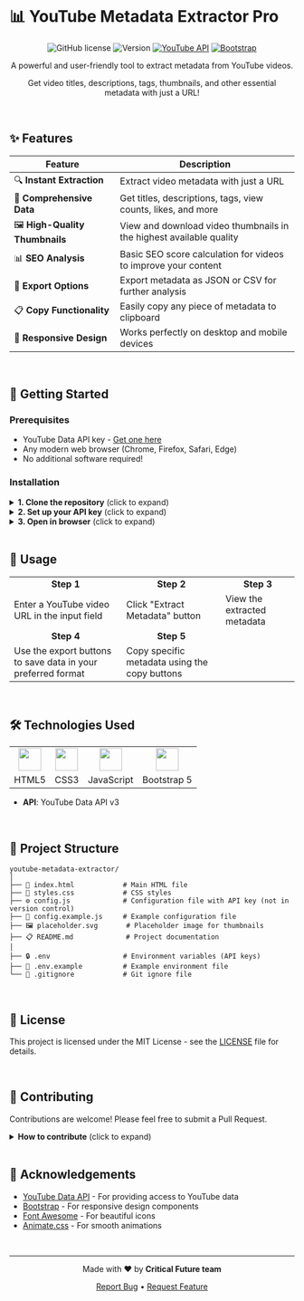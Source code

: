 # 📊 YouTube Metadata Extractor Pro

<div align="center">
  
  ![GitHub license](https://img.shields.io/badge/license-MIT-blue.svg)
  ![Version](https://img.shields.io/badge/version-1.0.0-green.svg)
  [![YouTube API](https://img.shields.io/badge/YouTube_API-v3-red.svg)](https://developers.google.com/youtube/v3)
  [![Bootstrap](https://img.shields.io/badge/Bootstrap-5.3-purple.svg)](https://getbootstrap.com/)
  
  <p>A powerful and user-friendly tool to extract metadata from YouTube videos.</p>
  <p>Get video titles, descriptions, tags, thumbnails, and other essential metadata with just a URL!</p>
  
</div>

<br>

## ✨ Features

| Feature | Description |
|---------|-------------|
| 🔍 **Instant Extraction** | Extract video metadata with just a URL |
| 📝 **Comprehensive Data** | Get titles, descriptions, tags, view counts, likes, and more |
| 🖼️ **High-Quality Thumbnails** | View and download video thumbnails in the highest available quality |
| 📊 **SEO Analysis** | Basic SEO score calculation for videos to improve your content |
| 💾 **Export Options** | Export metadata as JSON or CSV for further analysis |
| 📋 **Copy Functionality** | Easily copy any piece of metadata to clipboard |
| 📱 **Responsive Design** | Works perfectly on desktop and mobile devices |

<br>

## 🚀 Getting Started

### Prerequisites

- YouTube Data API key - [Get one here](https://console.developers.google.com/)
- Any modern web browser (Chrome, Firefox, Safari, Edge)
- No additional software required!

### Installation

<details>
<summary><b>1. Clone the repository</b> (click to expand)</summary>
<br>

```bash
git clone https://github.com/Omara-25/YouTube-Data-Extraction.git
cd YouTube-Data-Extraction
```
</details>

<details>
<summary><b>2. Set up your API key</b> (click to expand)</summary>
<br>

Copy the `config.example.js` file to `config.js`:

```bash
cp config.example.js config.js
```

Then edit the `config.js` file and add your YouTube Data API key:

```javascript
const config = {
  YOUTUBE_API_KEY: 'your_api_key_here'
};
```
</details>

<details>
<summary><b>3. Open in browser</b> (click to expand)</summary>
<br>

Simply open the `index.html` file in your web browser to start using the tool.
</details>

<br>

## 🔧 Usage

<div align="center">
  <table>
    <tr>
      <td align="center"><b>Step 1</b></td>
      <td align="center"><b>Step 2</b></td>
      <td align="center"><b>Step 3</b></td>
    </tr>
    <tr>
      <td>Enter a YouTube video URL in the input field</td>
      <td>Click "Extract Metadata" button</td>
      <td>View the extracted metadata</td>
    </tr>
    <tr>
      <td align="center"><b>Step 4</b></td>
      <td align="center"><b>Step 5</b></td>
      <td align="center"></td>
    </tr>
    <tr>
      <td>Use the export buttons to save data in your preferred format</td>
      <td>Copy specific metadata using the copy buttons</td>
      <td></td>
    </tr>
  </table>
</div>

<br>

## 🛠️ Technologies Used

<div align="center">
  <table>
    <tr>
      <td align="center"><img src="https://cdn.jsdelivr.net/gh/devicons/devicon/icons/html5/html5-original.svg" width="40" height="40"/></td>
      <td align="center"><img src="https://cdn.jsdelivr.net/gh/devicons/devicon/icons/css3/css3-original.svg" width="40" height="40"/></td>
      <td align="center"><img src="https://cdn.jsdelivr.net/gh/devicons/devicon/icons/javascript/javascript-original.svg" width="40" height="40"/></td>
      <td align="center"><img src="https://cdn.jsdelivr.net/gh/devicons/devicon/icons/bootstrap/bootstrap-original.svg" width="40" height="40"/></td>
    </tr>
    <tr>
      <td align="center">HTML5</td>
      <td align="center">CSS3</td>
      <td align="center">JavaScript</td>
      <td align="center">Bootstrap 5</td>
    </tr>
  </table>
</div>

- **API**: YouTube Data API v3

<br>

## 📁 Project Structure

```
youtube-metadata-extractor/
│
├── 📄 index.html            # Main HTML file
├── 🎨 styles.css            # CSS styles
├── ⚙️ config.js             # Configuration file with API key (not in version control)
├── 📝 config.example.js     # Example configuration file
├── 🖼️ placeholder.svg       # Placeholder image for thumbnails
├── 📋 README.md             # Project documentation
│
├── 🔒 .env                  # Environment variables (API keys)
├── 📄 .env.example          # Example environment file
└── 📝 .gitignore            # Git ignore file
```

<br>

## 📝 License

This project is licensed under the MIT License - see the [LICENSE](LICENSE) file for details.

<br>

## 👥 Contributing

Contributions are welcome! Please feel free to submit a Pull Request.

<details>
<summary><b>How to contribute</b> (click to expand)</summary>
<br>

1. Fork the repository
2. Create your feature branch:
   ```bash
   git checkout -b feature/amazing-feature
   ```
3. Commit your changes:
   ```bash
   git commit -m 'Add some amazing feature'
   ```
4. Push to the branch:
   ```bash
   git push origin feature/amazing-feature
   ```
5. Open a Pull Request
</details>

<br>

## 🙏 Acknowledgements

- [YouTube Data API](https://developers.google.com/youtube/v3) - For providing access to YouTube data
- [Bootstrap](https://getbootstrap.com/) - For responsive design components
- [Font Awesome](https://fontawesome.com/) - For beautiful icons
- [Animate.css](https://animate.style/) - For smooth animations

<br>

<div align="center">
  
  <hr>
  
  <p>Made with ❤️ by <b>Critical Future team</b></p>
  
  <p>
    <a href="https://github.com/Omara-25/YouTube-Data-Extraction/issues">Report Bug</a> •
    <a href="https://github.com/Omara-25/YouTube-Data-Extraction/issues">Request Feature</a>
  </p>
  
</div>